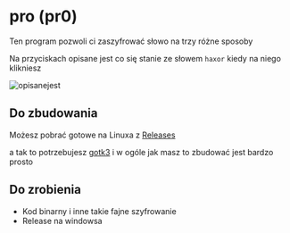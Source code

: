 # pro (pr0)

Ten program pozwoli ci zaszyfrować słowo na trzy różne sposoby

Na przyciskach opisane jest co się stanie ze słowem `haxor` kiedy na niego klikniesz

![opisanejest](https://i.imgur.com/TL8xind.png)


## Do zbudowania
Możesz pobrać gotowe na Linuxa z [Releases](https://github.com/pizza61/pro/releases)

a tak to potrzebujesz [gotk3](https://github.com/gotk3/gotk3) i w ogóle jak masz to zbudować jest bardzo prosto

## Do zrobienia
* Kod binarny i inne takie fajne szyfrowanie
* Release na windowsa